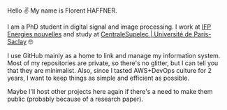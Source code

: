 Hello ✌️ My name is Florent HAFFNER.

I am a PhD student in digital signal and image processing. I work at [IFP Energies nouvelles](https://www.ifpenergiesnouvelles.com/) and study at [CentraleSupelec | Université de Paris-Saclay](https://www.universite-paris-saclay.fr/en) 🤓

I use GitHub mainly as a home to link and manage my information system. Most of my repositories are private, so there's no glitter, but I can tell you that they are minimalist. Also, since I tasted AWS+DevOps culture for 2 years, I want to keep things as simple and efficient as possible. 

Maybe I'll host other projects here again if there's a need to make them public (probably because of a research paper).


<!--
**florent-haffner/florent-haffner** is a ✨ _special_ ✨ repository because its `README.md` (this file) appears on your GitHub profile.

Here are some ideas to get you started:

- 🔭 I’m currently working on ...
- 🌱 I’m currently learning ...
- 👯 I’m looking to collaborate on ...
- 🤔 I’m looking for help with ...
- 💬 Ask me about ...
- 📫 How to reach me: ...
- 😄 Pronouns: ...
- ⚡ Fun fact: ...
-->
